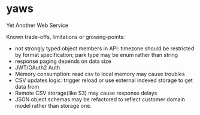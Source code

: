 # yaws
Yet Another Web Service

Known trade-offs, limitations or growing-points:

- not strongly typed object members in API: timezone should be restricted by format specification; park type may be enum rather than string
- response paging depends on data size
- JWT/OAuth2 Auth
- Memory consumption: read csv to local memory may cause troubles
- CSV updates logic: trigger reload or use external indexed storage to get data from
- Remote CSV storage(like S3) may cause response delays
- JSON object schemas may be refactored to reflect customer domain model rather than storage one.
